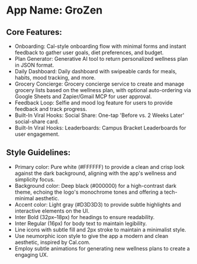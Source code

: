 # **App Name**: GroZen

## Core Features:

- Onboarding: Cal-style onboarding flow with minimal forms and instant feedback to gather user goals, diet preferences, and budget.
- Plan Generator: Generative AI tool to return personalized wellness plan in JSON format.
- Daily Dashboard: Daily dashboard with swipeable cards for meals, habits, mood tracking, and more.
- Grocery Concierge: Grocery concierge service to create and manage grocery lists based on the wellness plan, with optional auto-ordering via Google Sheets and Zapier/Gmail MCP for user approval.
- Feedback Loop: Selfie and mood log feature for users to provide feedback and track progress.
- Built-In Viral Hooks: Social Share: One-tap 'Before vs. 2 Weeks Later' social-share card.
- Built-In Viral Hooks: Leaderboards: Campus Bracket Leaderboards for user engagement.

## Style Guidelines:

- Primary color: Pure white (#FFFFFF) to provide a clean and crisp look against the dark background, aligning with the app's wellness and simplicity focus.
- Background color: Deep black (#000000) for a high-contrast dark theme, echoing the logo's monochrome tones and offering a tech-minimal aesthetic.
- Accent color: Light gray (#D3D3D3) to provide subtle highlights and interactive elements on the UI.
- Inter Bold (32px–18px) for headings to ensure readability.
- Inter Regular (16px) for body text to maintain legibility.
- Line icons with subtle fill and 2px stroke to maintain a minimalist style.
- Use neumorphic icon style to give the app a modern and clean aesthetic, inspired by Cal.com.
- Employ subtle animations for generating new wellness plans to create a engaging UX.